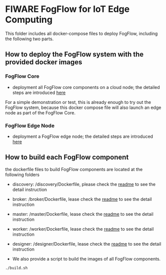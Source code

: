 # FIWARE FogFlow for IoT Edge Computing


This folder includes all docker-compose files to deploy FogFlow, including the following two parts.  

## How to deploy the FogFlow system with the provided docker images

### FogFlow Core

- deployment all FogFlow core components on a cloud node; the detailed steps are introduced [here](https://fogflow.readthedocs.io/en/latest/setup.html)

For a simple demonstration or test, this is already enough to try out the FogFlow system, because this docker compose file will also launch an edge node as part of the FogFlow Core. 

### FogFlow Edge Node

- deployment a FogFlow edge node; the detailed steps are introduced [here](https://fogflow.readthedocs.io/en/latest/edge.html)

## How to build each FogFlow component

the dockerfile files to build FogFlow components are located at the following folders

- discovery: /discovery/Dockerfile, please check the [readme](https://github.com/smartfog/fogflow/tree/master/discovery) to see the detail instruction
	
- broker: /broker/Dockerfile, lease check the [readme](https://github.com/smartfog/fogflow/tree/master/broker) to see the detail instruction
	
- master: /master/Dockerfile, lease check the [readme](https://github.com/smartfog/fogflow/tree/master/master) to see the detail instruction
	
- worker: /worker/Dockerfile, lease check the [readme](https://github.com/smartfog/fogflow/tree/master/worker) to see the detail instruction
	
- designer: /designer/Dockerfile, lease check the [readme](https://github.com/smartfog/fogflow/tree/master/designer) to see the detail instruction

* We also provide a script to build the images of all FogFlow components. 

```console
./build.sh
